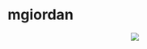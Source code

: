 # mgiordan

<p align="center">
  <img src="https://badge42.vercel.app/api/v2/cl484oiuv005909l8tdcs3u2n/stats?cursusId=21&coalitionId=126">
</p>
